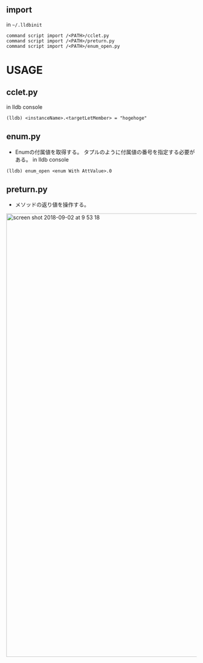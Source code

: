 
## import 
 in `~/.lldbinit`
```
command script import /<PATH>/cclet.py
command script import /<PATH>/preturn.py
command script import /<PATH>/enum_open.py
```


# USAGE
## cclet.py
in lldb console
```
(lldb) <instanceName>.<targetLetMember> = "hogehoge"
```

## enum.py
 * Enumの付属値を取得する。
 タプルのように付属値の番号を指定する必要がある。
in lldb console
```
(lldb) enum_open <enum With AttValue>.0
```

## preturn.py
* メソッドの返り値を操作する。
<img width="1173" alt="screen shot 2018-09-02 at 9 53 18" src="https://user-images.githubusercontent.com/14083051/44951112-28f0d780-ae96-11e8-860d-0f0b844785e2.png">


